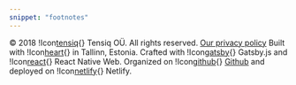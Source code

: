 ```yaml
---
snippet: "footnotes"
---
```


© 2018 !Icon[tensiq](){} Tensiq OÜ.
All rights reserved.
[Our privacy policy](/privacy)
Built with !Icon[heart](){} in Tallinn, Estonia.
Crafted with !Icon[gatsby](){} Gatsby.js and !Icon[react](){} React Native Web.
Organized on !Icon[github](){} [Github](https://github.com/Tensiq/tensiq-site) and deployed on !Icon[netlify](){} Netlify.
